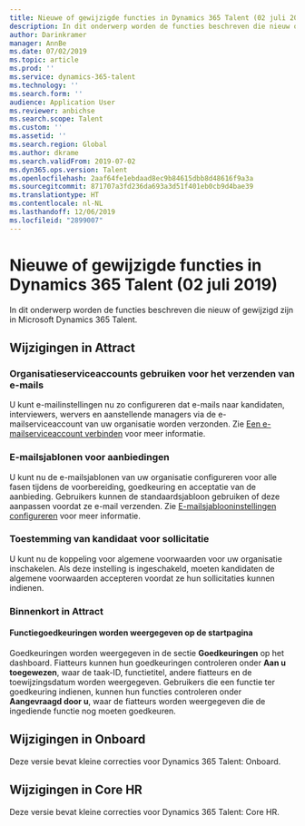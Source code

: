 ```yaml
---
title: Nieuwe of gewijzigde functies in Dynamics 365 Talent (02 juli 2019)
description: In dit onderwerp worden de functies beschreven die nieuw of gewijzigd zijn in Microsoft Dynamics 365 Talent.
author: Darinkramer
manager: AnnBe
ms.date: 07/02/2019
ms.topic: article
ms.prod: ''
ms.service: dynamics-365-talent
ms.technology: ''
ms.search.form: ''
audience: Application User
ms.reviewer: anbichse
ms.search.scope: Talent
ms.custom: ''
ms.assetid: ''
ms.search.region: Global
ms.author: dkrame
ms.search.validFrom: 2019-07-02
ms.dyn365.ops.version: Talent
ms.openlocfilehash: 2aaf64fe1ebdaad8ec9b84615dbb8d48616f9a3a
ms.sourcegitcommit: 871707a3fd236da693a3d51f401eb0cb9d4bae39
ms.translationtype: HT
ms.contentlocale: nl-NL
ms.lasthandoff: 12/06/2019
ms.locfileid: "2899007"
---
```

# <a name="whats-new-or-changed-in-dynamics-365-talent-july-02-2019"></a>Nieuwe of gewijzigde functies in Dynamics 365 Talent (02 juli 2019)

In dit onderwerp worden de functies beschreven die nieuw of gewijzigd zijn in Microsoft Dynamics 365 Talent.

## <a name="changes-in-attract"></a>Wijzigingen in Attract

### <a name="use-organization-service-accounts-to-send-e-mails"></a>Organisatieserviceaccounts gebruiken voor het verzenden van e-mails

U kunt e-mailinstellingen nu zo configureren dat e-mails naar kandidaten, interviewers, wervers en aanstellende managers via de e-mailserviceaccount van uw organisatie worden verzonden. Zie [Een e-mailserviceaccount verbinden](./attract-configure-email-settings.md#connect-an-email-service-account) voor meer informatie.

### <a name="offer-email-templates"></a>E-mailsjablonen voor aanbiedingen 

U kunt nu de e-mailsjablonen van uw organisatie configureren voor alle fasen tijdens de voorbereiding, goedkeuring en acceptatie van de aanbieding. Gebruikers kunnen de standaardsjabloon gebruiken of deze aanpassen voordat ze e-mail verzenden. Zie [E-mailsjablooninstellingen configureren](./attract-configure-email-settings.md#configure-email-template-settings) voor meer informatie.

### <a name="candidate-consent-on-application"></a>Toestemming van kandidaat voor sollicitatie

U kunt nu de koppeling voor algemene voorwaarden voor uw organisatie inschakelen. Als deze instelling is ingeschakeld, moeten kandidaten de algemene voorwaarden accepteren voordat ze hun sollicitaties kunnen indienen. 

### <a name="coming-soon-in-attract"></a>Binnenkort in Attract
#### <a name="job-approvals-appear-on-the-home-page"></a>Functiegoedkeuringen worden weergegeven op de startpagina

Goedkeuringen worden weergegeven in de sectie **Goedkeuringen** op het dashboard. Fiatteurs kunnen hun goedkeuringen controleren onder **Aan u toegewezen**, waar de taak-ID, functietitel, andere fiatteurs en de toewijzingsdatum worden weergegeven. Gebruikers die een functie ter goedkeuring indienen, kunnen hun functies controleren onder **Aangevraagd door u**, waar de fiatteurs worden weergegeven die de ingediende functie nog moeten goedkeuren.

## <a name="changes-in-onboard"></a>Wijzigingen in Onboard

Deze versie bevat kleine correcties voor Dynamics 365 Talent: Onboard.

## <a name="changes-in-core-hr"></a>Wijzigingen in Core HR

Deze versie bevat kleine correcties voor Dynamics 365 Talent: Core HR.
